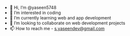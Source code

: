 - 👋 Hi, I’m @yaseen5748
- 👀 I’m interested in coding
- 🌱 I’m currently learning web and app development
- 💞️ I’m looking to collaborate on web development projects
- 📫 How to reach me - s.yaseendev@gmail.com

<!---
yaseen5748/yaseen5748 is a ✨ special ✨ repository because its `README.md` (this file) appears on your GitHub profile.
You can click the Preview link to take a look at your changes.
--->
